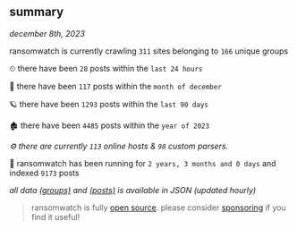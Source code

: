 
## summary
_december 8th, 2023_

ransomwatch is currently crawling `311` sites belonging to `166` unique groups

⏲ there have been `28` posts within the `last 24 hours`

🦈 there have been `117` posts within the `month of december`

🪐 there have been `1293` posts within the `last 90 days`

🏚 there have been `4485` posts within the `year of 2023`

_⚙️ there are currently `113` online hosts & `98` custom parsers._

🦕 ransomwatch has been running for `2 years, 3 months and 0 days` and indexed `9173` posts

_all data  [(groups)](http://ransomwhat.telemetry.ltd/groups) and [(posts)](http://ransomwhat.telemetry.ltd/posts) is available in JSON (updated hourly)_

> ransomwatch is fully [open source](https://github.com/joshhighet/ransomwatch#ransomwatch--). please consider [sponsoring](https://github.com/sponsors/joshhighet) if you find it useful!
